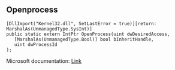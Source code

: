 ## Openprocess

```
[DllImport("Kernel32.dll", SetLastError = true)][return: MarshalAs(UnmanagedType.SysInt)]
public static extern IntPtr OpenProcess(uint dwDesiredAccess,
   [MarshalAs(UnmanagedType.Bool)] bool bInheritHandle,
   uint dwProcessId
);
```

Microsoft documentation: [Link](https://docs.microsoft.com/en-us/windows/win32/api/processthreadsapi/nf-processthreadsapi-openprocess)
